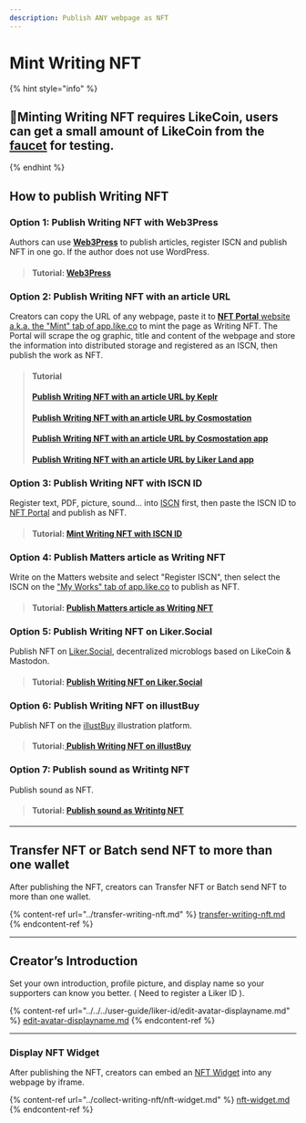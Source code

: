 ```yaml
---
description: Publish ANY webpage as NFT
---
```


# Mint Writing NFT

{% hint style="info" %}
## 📣Minting Writing NFT requires LikeCoin, users can get a small amount of LikeCoin from the [faucet](../../faucet.md) for testing.
{% endhint %}

## How to publish Writing NFT

### Option 1: Publish Writing NFT with Web3Press

Authors can use [**Web3Press**](https://wordpress.org/plugins/likecoin/) to publish articles, register ISCN and publish NFT in one go. If the author does not use WordPress.

> #### Tutorial: [Web3Press](../../../user-guide/wordpress.md)

### Option 2: Publish Writing NFT with an article URL

Creators can copy the URL of any webpage, paste it to [**NFT Portal** website a.k.a. the "Mint" tab of app.like.co](https://app.like.co/nft/url) to mint the page as Writing NFT. The Portal will scrape the og graphic, title and content of the webpage and store the information into distributed storage and registered as an ISCN, then publish the work as NFT.

> #### Tutorial
>
> #### [Publish Writing NFT with an article URL by Keplr](keplr.md)
>
> #### [Publish Writing NFT with an article URL by Cosmostation](cosmostation.md)
>
> #### [Publish Writing NFT with an article URL by Cosmostation app](cosmostation-app.md)
>
> #### [Publish Writing NFT with an article URL by Liker Land app](liker-land-app.md)

### **Option 3**: Publish Writing NFT with ISCN ID

Register text, PDF, picture, sound... into [ISCN](../../decentralized-publishing/app.like.co.md) first, then paste the ISCN ID to [NFT Portal](https://app.like.co/nft/url) and publish as NFT.

> #### Tutorial: [Mint Writing NFT with ISCN ID](by-iscn-id.md)

### **Option 4**: Publish Matters article as Writing NFT

Write on the Matters website and select "Register ISCN", then select the ISCN on the ["My Works" tab of app.like.co](https://app.like.co/works) to publish as NFT.

> #### Tutorial: [Publish Matters article as Writing NFT](matters.md)

### **Option 5**: Publish Writing NFT on Liker.Social

Publish NFT on [Liker.Social](https://liker.social/), decentralized microblogs based on LikeCoin & Mastodon.

> #### Tutorial: [Publish Writing NFT on Liker.Social](liker-social.md)

### **Option 6**: Publish Writing NFT on illustBuy

Publish NFT on the [illustBuy](https://illustbuy.com/) illustration platform.

> #### Tutorial:[ Publish Writing NFT on illustBuy](illustbuy.md)

### **Option 7**: Publish sound as Writintg NFT

Publish sound as NFT.

> #### Tutorial: [Publish sound as Writintg NFT](sound.md)

***

## Transfer NFT or Batch send NFT to more than one wallet

After publishing the NFT, creators can Transfer NFT or Batch send NFT to more than one wallet.

{% content-ref url="../transfer-writing-nft.md" %}
[transfer-writing-nft.md](../transfer-writing-nft.md)
{% endcontent-ref %}

***

## Creator’s Introduction

Set your own introduction, profile picture, and display name so your supporters can know you better. ( Need to register a Liker ID ).

{% content-ref url="../../../user-guide/liker-id/edit-avatar-displayname.md" %}
[edit-avatar-displayname.md](../../../user-guide/liker-id/edit-avatar-displayname.md)
{% endcontent-ref %}

***

### Display NFT Widget

After publishing the NFT, creators can embed an [NFT Widget](../collect-writing-nft/nft-widget.md) into any webpage by iframe.

{% content-ref url="../collect-writing-nft/nft-widget.md" %}
[nft-widget.md](../collect-writing-nft/nft-widget.md)
{% endcontent-ref %}
